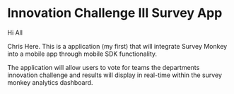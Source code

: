 # Innovation Challenge III Survey App
Hi All

Chris Here. This is a application (my first) that will integrate Survey Monkey into a mobile app through mobile SDK functionality.

The application will allow users to vote for teams the departments innovation challenge and results will display in real-time within the survey monkey analytics dashboard.


